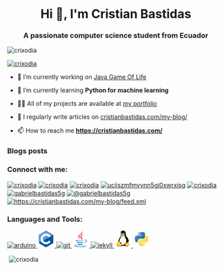 <h1 align="center">Hi 👋, I'm Cristian Bastidas</h1>
<h3 align="center">A passionate computer science student from Ecuador</h3>

<p align="left"> <img src="https://komarev.com/ghpvc/?username=crixodia&label=Profile%20views&color=0e75b6&style=flat" alt="crixodia" /> </p>

<p align="left"> <a href="https://twitter.com/crixodia" target="blank"><img src="https://img.shields.io/twitter/follow/crixodia?logo=twitter&style=for-the-badge" alt="crixodia" /></a> </p>

- 🔭 I’m currently working on [Java Game Of Life](https://github.com/crixodia/java-game-of-life)

- 🌱 I’m currently learning **Python for machine learning**

- 👨‍💻 All of my projects are available at [my portfolio](https://cristianbastidas.com/#portfolio)

- 📝 I regularly write articles on [cristianbastidas.com/my-blog/](https://cristianbastidas.com/my-blog/)

- 📫 How to reach me **https://cristianbastidas.com/**

<!-- 📄 Know about my experiences [-](-)-->

### Blogs posts
<!-- BLOG-POST-LIST:START -->
<!-- BLOG-POST-LIST:END -->

<h3 align="left">Connect with me:</h3>
<p align="left">
<a href="https://twitter.com/crixodia" target="blank"><img align="center" src="https://raw.githubusercontent.com/rahuldkjain/github-profile-readme-generator/neutral-icons/src/images/icons/Social/twitter.svg" alt="crixodia" height="30" width="40" /></a>
<a href="https://linkedin.com/in/crixodia" target="blank"><img align="center" src="https://raw.githubusercontent.com/rahuldkjain/github-profile-readme-generator/neutral-icons/src/images/icons/Social/linked-in-alt.svg" alt="crixodia" height="30" width="40" /></a>
<a href="https://instagram.com/crixodia" target="blank"><img align="center" src="https://raw.githubusercontent.com/rahuldkjain/github-profile-readme-generator/neutral-icons/src/images/icons/Social/instagram.svg" alt="crixodia" height="30" width="40" /></a>
<a href="https://www.youtube.com/c/uciiszmfmvynn5gj0xwrxisg" target="blank"><img align="center" src="https://raw.githubusercontent.com/rahuldkjain/github-profile-readme-generator/neutral-icons/src/images/icons/Social/youtube.svg" alt="uciiszmfmvynn5gj0xwrxisg" height="30" width="40" /></a>
<a href="https://www.hackerrank.com/crixodia" target="blank"><img align="center" src="https://raw.githubusercontent.com/rahuldkjain/github-profile-readme-generator/neutral-icons/src/images/icons/Social/hackerrank.svg" alt="crixodia" height="30" width="40" /></a>
<a href="https://www.leetcode.com/gabrielbastidas5g" target="blank"><img align="center" src="https://raw.githubusercontent.com/rahuldkjain/github-profile-readme-generator/neutral-icons/src/images/icons/Social/leet-code.svg" alt="gabrielbastidas5g" height="30" width="40" /></a>
<a href="https://www.hackerearth.com/@gabrielbastidas5g" target="blank"><img align="center" src="https://raw.githubusercontent.com/rahuldkjain/github-profile-readme-generator/neutral-icons/src/images/icons/Social/hackerearth.svg" alt="@gabrielbastidas5g" height="30" width="40" /></a>
<a href="/https://cristianbastidas.com/my-blog/feed.xml" target="blank"><img align="center" src="https://raw.githubusercontent.com/rahuldkjain/github-profile-readme-generator/neutral-icons/src/images/icons/Social/rss.svg" alt="https://cristianbastidas.com/my-blog/feed.xml" height="30" width="40" /></a>
</p>

<h3 align="left">Languages and Tools:</h3>
<p align="left"> <a href="https://www.arduino.cc/" target="_blank"> <img src="https://cdn.worldvectorlogo.com/logos/arduino-1.svg" alt="arduino" width="40" height="40"/> </a> <a href="https://www.cprogramming.com/" target="_blank"> <img src="https://raw.githubusercontent.com/devicons/devicon/master/icons/c/c-original.svg" alt="c" width="40" height="40"/> </a> <a href="https://git-scm.com/" target="_blank"> <img src="https://www.vectorlogo.zone/logos/git-scm/git-scm-icon.svg" alt="git" width="40" height="40"/> </a> <a href="https://www.java.com" target="_blank"> <img src="https://raw.githubusercontent.com/devicons/devicon/master/icons/java/java-original.svg" alt="java" width="40" height="40"/> </a> <a href="https://jekyllrb.com/" target="_blank"> <img src="https://www.vectorlogo.zone/logos/jekyllrb/jekyllrb-icon.svg" alt="jekyll" width="40" height="40"/> </a> <a href="https://www.linux.org/" target="_blank"> <img src="https://raw.githubusercontent.com/devicons/devicon/master/icons/linux/linux-original.svg" alt="linux" width="40" height="40"/> </a> <a href="https://www.python.org" target="_blank"> <img src="https://raw.githubusercontent.com/devicons/devicon/master/icons/python/python-original.svg" alt="python" width="40" height="40"/> </a> </p>

<p>&nbsp;<img align="center" src="https://github-readme-stats.vercel.app/api?username=crixodia&show_icons=true&locale=en" alt="crixodia" /></p>
